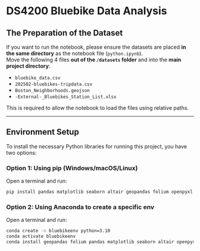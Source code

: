 # DS4200  Bluebike Data Analysis

## The Preparation of the Dataset

If you want to run the notebook, please ensure the datasets are placed **in the same directory** as the notebook file (`python.ipynb`).  
Move the following 4 files **out of the `/datasets` folder** and into the **main project directory**:

- `bluebike_data.csv`  
- `202502-bluebikes-tripdata.csv`  
- `Boston_Neighborhoods.geojson`  
- `-External-_Bluebikes_Station_List.xlsx`  

This is required to allow the notebook to load the files using relative paths.

---

## Environment Setup

To install the necessary Python libraries for running this project, you have two options:

### Option 1: Using pip (Windows/macOS/Linux)

Open a terminal and run:

```bash
pip install pandas matplotlib seaborn altair geopandas folium openpyxl shapely pyproj fiona
``` 

### Option 2: Using Anaconda to create a specific env

Open a terminal and run:

```bash
conda create -n bluebikeenv python=3.10
conda activate bluebikeenv
conda install geopandas folium pandas matplotlib seaborn altair openpyxl shapely pyproj fiona -c conda-forge
``` 


